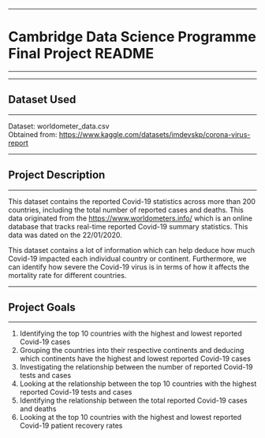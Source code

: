 ------------------------------------------------------------------------
# Cambridge Data Science Programme Final Project README
------------------------------------------------------------------------

------------------------------------------------------------------------
## Dataset Used
------------------------------------------------------------------------

Dataset: worldometer_data.csv\
Obtained from:
<https://www.kaggle.com/datasets/imdevskp/corona-virus-report>

------------------------------------------------------------------------
## Project Description
------------------------------------------------------------------------

This dataset contains the reported Covid-19 statistics across more than
200 countries, including the total number of reported cases and deaths.
This data originated from the <https://www.worldometers.info/> which is
an online database that tracks real-time reported Covid-19 summary
statistics. This data was dated on the 22/01/2020.

This dataset contains a lot of information which can help deduce how
much Covid-19 impacted each individual country or continent.
Furthermore, we can identify how severe the Covid-19 virus is in terms
of how it affects the mortality rate for different countries.

------------------------------------------------------------------------
## Project Goals
------------------------------------------------------------------------

1.  Identifying the top 10 countries with the highest and lowest reported
    Covid-19 cases
2.  Grouping the countries into their respective continents and deducing
    which continents have the highest and lowest reported Covid-19 cases
3.  Investigating the relationship between the number of reported
    Covid-19 tests and cases
4.  Looking at the relationship between the top 10 countries with the
    highest reported Covid-19 tests and cases
5.  Identifying the relationship between the total reported Covid-19
    cases and deaths
6.  Looking at the top 10 countries with the highest and lowest reported
    Covid-19 patient recovery rates